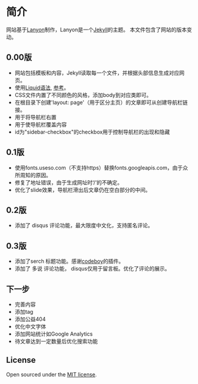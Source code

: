 # 简介

网站基于[Lanyon](https://github.com/poole/lanyon)制作，Lanyon是一个[Jekyll](http://jekyllrb.com)的主题。
本文件包含了网站的版本变动。

## 0.00版

* 网站包括模板和内容，Jekyll读取每一个文件，并根据头部信息生成对应网页。
* 使用[Liquid语法](https://github.com/Shopify/liquid/wiki/Liquid-for-Designers), [参考](http://blog.csdn.net/dont27/article/details/38097581)。
* CSS文件内置了不同颜色的风格，添加body到对应类即可。
* 在根目录下创建'layout: page'（用于区分主页）的文章即可从创建导航栏链接。
* <body class="layout-reverse">用于将导航栏右置
* <body class="sidebar-overlay">用于使导航栏覆盖内容
* id为"sidebar-checkbox"的checkbox用于控制导航栏的出现和隐藏

## 0.1版

* 使用fonts.useso.com（不支持https）替换fonts.googleapis.com，由于众所周知的原因。
* 修复了地址错误，由于生成网址时‘/’的不确定。
* 优化了slide效果，导航栏滑出后文章仍在空白部分的中间。

## 0.2版

* 添加了 disqus 评论功能，最大限度中文化，支持匿名评论。

## 0.3版
* 添加了serch 标题功能。感谢[codeboy](https://github.com/androiddevelop)的插件。
* 添加了 多说 评论功能， disqus仅用于留言板。优化了评论的展示。

## 下一步

* 完善内容
* 添加tag
* 添加公益404
* 优化中文字体
* 添加网站统计如Google Analytics
* 待文章达到一定数量后优化搜索功能

## License

Open sourced under the [MIT license](LICENSE.md).

